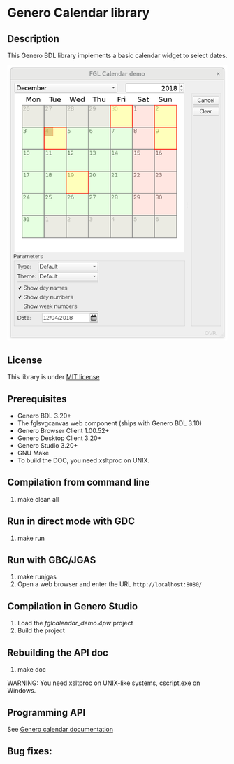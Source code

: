 # Genero Calendar library

## Description

This Genero BDL library implements a basic calendar widget to select dates.

![Genero calendar demo (GDC)](https://github.com/FourjsGenero/fgl_calendar/raw/master/docs/fglcalendar-screen-001.png)

## License

This library is under [MIT license](./LICENSE)

## Prerequisites

* Genero BDL 3.20+
* The fglsvgcanvas web component (ships with Genero BDL 3.10)
* Genero Browser Client 1.00.52+
* Genero Desktop Client 3.20+
* Genero Studio 3.20+
* GNU Make
* To build the DOC, you need xsltproc on UNIX.

## Compilation from command line

1. make clean all

## Run in direct mode with GDC

1. make run

## Run with GBC/JGAS

1. make runjgas
2. Open a web browser and enter the URL ``http://localhost:8080/``

## Compilation in Genero Studio

1. Load the *fglcalendar_demo.4pw* project
2. Build the project

## Rebuilding the API doc

1. make doc

WARNING: You need xsltproc on UNIX-like systems, cscript.exe on Windows.

## Programming API

See [Genero calendar documentation](http://htmlpreview.github.io/?github.com/FourjsGenero/fgl_calendar/raw/master/docs/fglcalendar.html)

## Bug fixes:

